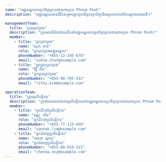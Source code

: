 ```yaml
---
name: "មជ្ឈមណ្ឌលបច្ចេកវិទ្យាព្រះរាជាណាចក្រព Phnom Penh"
description: "មជ្ឈមណ្ឌលមានជីវិតសម្រាប់អ្នកចូលចិត្តបច្ចេកវិទ្យានិងស្តាតអាប់នៅចំកណ្តាលរាជធានី។"

managementTeam:
  title: "ក្រុមគ្រប់គ្រង"
  description: "ក្រុមមានវិស័យដែលដឹកនាំមជ្ឈមណ្ឌលបច្ចេកវិទ្យាព្រះរាជាណាចក្រព Phnom Penh។"
  member:
    - title: "អ្នកគ្រប់គ្រង"
      name: "សុខា ចាន់"
      role: "អ្នកគ្រប់គ្រងមជ្ឈមណ្ឌល"
      phoneNumber: "+855-12-345-678"
      email: "sokha.chan@example.com"
    - title: "អ្នកជួយគ្រប់គ្រង"
      name: "រិទ្ធី គីម"
      role: "អ្នកជួយគ្រប់គ្រង"
      phoneNumber: "+855-98-765-432"
      email: "rithy.kim@example.com"

operationTeam:
  title: "ក្រុមប្រតិបត្តិការ"
  description: "ក្រុមដែលធានាថាការប្រតិបត្តិការនៅមជ្ឈមណ្ឌលបច្ចេកវិទ្យាព្រះរាជាណាចក្រព Phnom Penh ដំណើរការបានរលូន។"
  member:
    - title: "អ្នកដឹកនាំប្រតិបត្តិការ"
      name: "វណ្ណៈ លីម"
      role: "អ្នកដឹកនាំប្រតិបត្តិការ"
      phoneNumber: "+855-77-123-456"
      email: "vannak.lim@example.com"
    - title: "អ្នកជំនាញប្រតិបត្តិការ"
      name: "ចេនដា ណូយ"
      role: "អ្នកជំនាញប្រតិបត្តិការ"
      phoneNumber: "+855-88-654-321"
      email: "chenda.noy@example.com"
---
```

